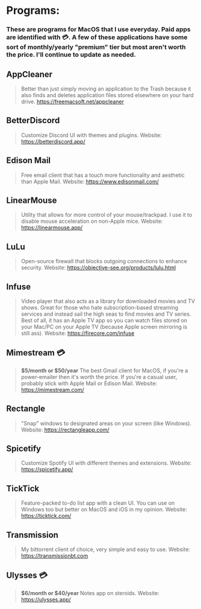 # Programs:

### These are programs for MacOS that I use everyday. Paid apps are identified with 💳. A few of these applications have some sort of monthly/yearly "premium" tier but most aren't worth the price. I'll continue to update as needed.

## AppCleaner
> Better than just simply moving an application to the Trash because it also finds and deletes application files stored elsewhere on your hard drive.
> https://freemacsoft.net/appcleaner

## BetterDiscord
> Customize Discord UI with themes and plugins.
> Website: https://betterdiscord.app/

## Edison Mail
> Free email client that has a touch more functionality and aesthetic than Apple Mail.
> Website: https://www.edisonmail.com/

## LinearMouse
> Utility that allows for more control of your mouse/trackpad. I use it to disable mouse acceleration on non-Apple mice.
> Website: https://linearmouse.app/

## LuLu
> Open-source firewall that blocks outgoing connections to enhance security.
> Website: https://objective-see.org/products/lulu.html

## Infuse
> Video player that also acts as a library for downloaded movies and TV shows. Great for those who hate subscription-based streaming services and instead sail the high seas to find movies and TV series. Best of all, it has an Apple TV app so you can watch files stored on your Mac/PC on your Apple TV (because Apple screen mirroring is still ass).
> Website: https://firecore.com/infuse

## Mimestream 💳
> __$5/month or $50/year__
> The best Gmail client for MacOS, if you're a power-emailer then it's worth the price. If you're a casual user, probably stick with Apple Mail or Edison Mail.
> Website: https://mimestream.com/

## Rectangle
> "Snap" windows to designated areas on your screen (like Windows).
> Website: https://rectangleapp.com/

## Spicetify
> Customize Spotify UI with different themes and extensions.
> Website: https://spicetify.app/

## TickTick
> Feature-packed to-do list app with a clean UI. You can use on Windows too but better on MacOS and iOS in my opinion.
> Website: https://ticktick.com/

## Transmission
> My bittorrent client of choice, very simple and easy to use.
> Website: https://transmissionbt.com

## Ulysses 💳
> __$6/month or $40/year__
> Notes app on steroids.
> Website: https://ulysses.app/